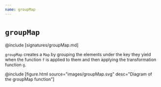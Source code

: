 ```yaml
---
name: groupMap
---
```


# `groupMap`

@include [signatures/groupMap.md]

`groupMap` creates a `Map` by grouping the elements under the key they yield when the function `f` is applied to them and then applying the transformation function `g`.

@include [figure.html source="images/groupMap.svg" desc="Diagram of the groupMap function"]
